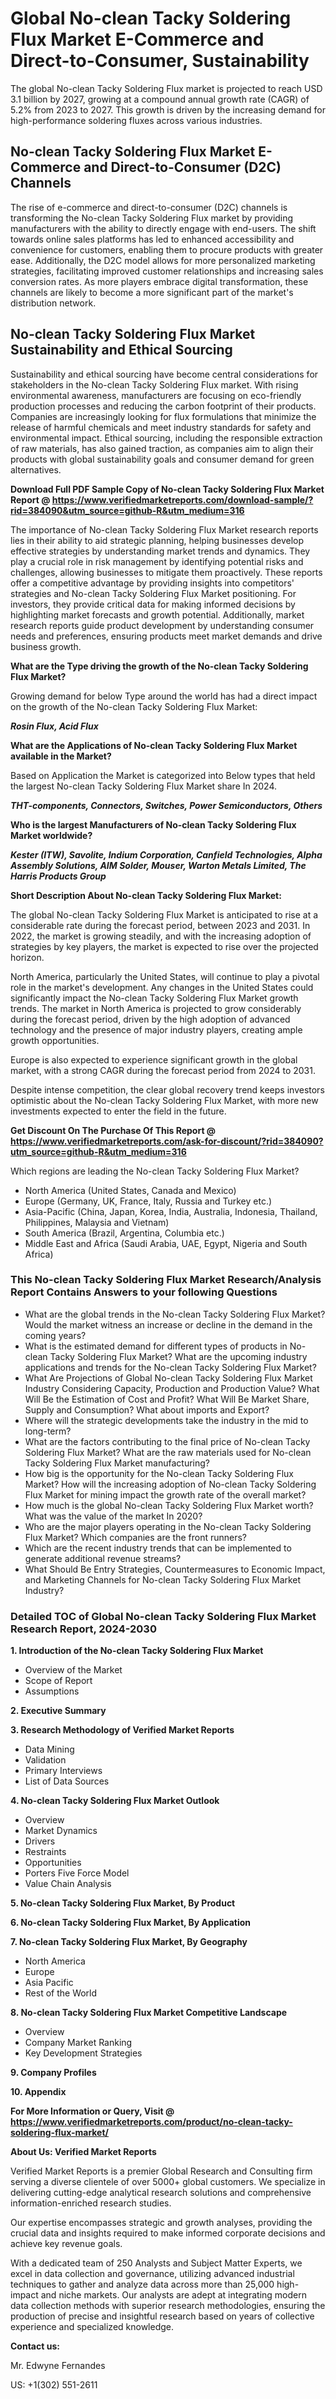 <h1>Global No-clean Tacky Soldering Flux Market E-Commerce and Direct-to-Consumer, Sustainability</h1><p class=""><p>The global No-clean Tacky Soldering Flux market is projected to reach USD 3.1 billion by 2027, growing at a compound annual growth rate (CAGR) of 5.2% from 2023 to 2027. This growth is driven by the increasing demand for high-performance soldering fluxes across various industries.</p><h2>No-clean Tacky Soldering Flux Market E-Commerce and Direct-to-Consumer (D2C) Channels</h2><p>The rise of e-commerce and direct-to-consumer (D2C) channels is transforming the No-clean Tacky Soldering Flux market by providing manufacturers with the ability to directly engage with end-users. The shift towards online sales platforms has led to enhanced accessibility and convenience for customers, enabling them to procure products with greater ease. Additionally, the D2C model allows for more personalized marketing strategies, facilitating improved customer relationships and increasing sales conversion rates. As more players embrace digital transformation, these channels are likely to become a more significant part of the market's distribution network.</p><h2>No-clean Tacky Soldering Flux Market Sustainability and Ethical Sourcing</h2><p>Sustainability and ethical sourcing have become central considerations for stakeholders in the No-clean Tacky Soldering Flux market. With rising environmental awareness, manufacturers are focusing on eco-friendly production processes and reducing the carbon footprint of their products. Companies are increasingly looking for flux formulations that minimize the release of harmful chemicals and meet industry standards for safety and environmental impact. Ethical sourcing, including the responsible extraction of raw materials, has also gained traction, as companies aim to align their products with global sustainability goals and consumer demand for green alternatives.</p></p><p class=""><strong>Download Full PDF Sample Copy of No-clean Tacky Soldering Flux Market Report @ <a href="https://www.verifiedmarketreports.com/download-sample/?rid=384090&utm_source=github-R&utm_medium=316" target="_blank">https://www.verifiedmarketreports.com/download-sample/?rid=384090&utm_source=github-R&utm_medium=316</a></strong></p><p>The importance of&nbsp;No-clean Tacky Soldering Flux Market research reports lies in their ability to aid strategic planning, helping businesses develop effective strategies by understanding market trends and dynamics. They play a crucial role in risk management by identifying potential risks and challenges, allowing businesses to mitigate them proactively. These reports offer a competitive advantage by providing insights into competitors' strategies and No-clean Tacky Soldering Flux Market positioning. For investors, they provide critical data for making informed decisions by highlighting market forecasts and growth potential. Additionally, market research reports guide product development by understanding consumer needs and preferences, ensuring products meet market demands and drive business growth.</p><p><strong>What are the&nbsp;Type driving the growth of the No-clean Tacky Soldering Flux Market?</strong></p><p id="" class="">Growing demand for below Type around the world has had a direct impact on the growth of the No-clean Tacky Soldering Flux Market:</p><p class=""><em><strong>Rosin Flux, Acid Flux</strong></em></p><p class=""><strong>What are the&nbsp;Applications&nbsp;of No-clean Tacky Soldering Flux Market available in the Market?</strong></p><p id="" class="">Based on Application the Market is categorized into Below types that held the largest No-clean Tacky Soldering Flux Market share In 2024.</p><p class=""><em><strong>THT-components, Connectors, Switches, Power Semiconductors, Others</strong></em></p><p class=""><strong>Who is the largest Manufacturers of No-clean Tacky Soldering Flux Market worldwide?</strong></p><p><em><strong>Kester (ITW), Savolite, Indium Corporation, Canfield Technologies, Alpha Assembly Solutions, AIM Solder, Mouser, Warton Metals Limited, The Harris Products Group</strong></em></p><p id="" class=""><strong>Short Description About No-clean Tacky Soldering Flux Market:</strong></p><p>The global No-clean Tacky Soldering Flux Market is anticipated to rise at a considerable rate during the forecast period, between 2023 and 2031. In 2022, the market is growing steadily, and with the increasing adoption of strategies by key players, the market is expected to rise over the projected horizon.</p><p>North America, particularly the United States, will continue to play a pivotal role in the market's development. Any changes in the United States could significantly impact the No-clean Tacky Soldering Flux Market growth trends. The market in North America is projected to grow considerably during the forecast period, driven by the high adoption of advanced technology and the presence of major industry players, creating ample growth opportunities.</p><p>Europe is also expected to experience significant growth in the global market, with a strong CAGR during the forecast period from 2024 to 2031.</p><p>Despite intense competition, the clear global recovery trend keeps investors optimistic about the No-clean Tacky Soldering Flux Market, with more new investments expected to enter the field in the future.</p><p id="" class=""><strong>Get Discount On The Purchase Of This Report @ <a href="https://www.verifiedmarketreports.com/ask-for-discount/?rid=384090?utm_source=github-R&utm_medium=316" target="_blank">https://www.verifiedmarketreports.com/ask-for-discount/?rid=384090?utm_source=github-R&utm_medium=316</a></strong></p><p class="">Which regions are leading the No-clean Tacky Soldering Flux Market?</p><ul><li>North America (United States, Canada and Mexico)</li><li>Europe (Germany, UK, France, Italy, Russia and Turkey etc.)</li><li>Asia-Pacific (China, Japan, Korea, India, Australia, Indonesia, Thailand, Philippines, Malaysia and Vietnam)</li><li>South America (Brazil, Argentina, Columbia etc.)</li><li>Middle East and Africa (Saudi Arabia, UAE, Egypt, Nigeria and South Africa)</li></ul><h3 id="" class="">This No-clean Tacky Soldering Flux Market Research/Analysis Report Contains Answers to your following Questions</h3><ul><li>What are the global trends in the No-clean Tacky Soldering Flux Market? Would the market witness an increase or decline in the demand in the coming years?</li><li>What is the estimated demand for different types of products in No-clean Tacky Soldering Flux Market? What are the upcoming industry applications and trends for the No-clean Tacky Soldering Flux Market?</li><li>What Are Projections of Global No-clean Tacky Soldering Flux Market Industry Considering Capacity, Production and Production Value? What Will Be the Estimation of Cost and Profit? What Will Be Market Share, Supply and Consumption? What about imports and Export?</li><li>Where will the strategic developments take the industry in the mid to long-term?</li><li>What are the factors contributing to the final price of No-clean Tacky Soldering Flux Market? What are the raw materials used for No-clean Tacky Soldering Flux Market manufacturing?</li><li>How big is the opportunity for the No-clean Tacky Soldering Flux Market? How will the increasing adoption of No-clean Tacky Soldering Flux Market for mining impact the growth rate of the overall market?</li><li>How much is the global No-clean Tacky Soldering Flux Market worth? What was the value of the market In 2020?</li><li>Who are the major players operating in the No-clean Tacky Soldering Flux Market? Which companies are the front runners?</li><li>Which are the recent industry trends that can be implemented to generate additional revenue streams?</li><li>What Should Be Entry Strategies, Countermeasures to Economic Impact, and Marketing Channels for No-clean Tacky Soldering Flux Market Industry?</li></ul><h3 id="" class="">Detailed TOC of Global No-clean Tacky Soldering Flux Market Research Report, 2024-2030</h3><p id="" class=""><strong>1. Introduction of the No-clean Tacky Soldering Flux Market</strong></p><ul><li>Overview of the Market</li><li>Scope of Report</li><li>Assumptions</li></ul><p id="" class=""><strong>2. Executive Summary</strong></p><p id="" class=""><strong>3. Research Methodology of Verified Market Reports</strong></p><ul><li>Data Mining</li><li>Validation</li><li>Primary Interviews</li><li>List of Data Sources</li></ul><p id="" class=""><strong>4. No-clean Tacky Soldering Flux Market Outlook</strong></p><ul><li>Overview</li><li>Market Dynamics</li><li>Drivers</li><li>Restraints</li><li>Opportunities</li><li>Porters Five Force Model</li><li>Value Chain Analysis</li></ul><p id="" class=""><strong>5. No-clean Tacky Soldering Flux Market, By Product</strong></p><p id="" class=""><strong>6. No-clean Tacky Soldering Flux Market, By Application</strong></p><p id="" class=""><strong>7. No-clean Tacky Soldering Flux Market, By Geography</strong></p><ul><li>North America</li><li>Europe</li><li>Asia Pacific</li><li>Rest of the World</li></ul><p id="" class=""><strong>8. No-clean Tacky Soldering Flux Market Competitive Landscape</strong></p><ul><li>Overview</li><li>Company Market Ranking</li><li>Key Development Strategies</li></ul><p id="" class=""><strong>9. Company Profiles</strong></p><p id="" class=""><strong>10. Appendix</strong></p><p id="" class=""><strong>For More Information or Query, Visit @ <a href="https://www.verifiedmarketreports.com/product/no-clean-tacky-soldering-flux-market/" target="_blank">https://www.verifiedmarketreports.com/product/no-clean-tacky-soldering-flux-market/</a></strong></p><p id="" class=""><strong>About Us: Verified Market Reports</strong></p><p id="" class="">Verified Market Reports is a premier Global Research and Consulting firm serving a diverse clientele of over 5000+ global customers. We specialize in delivering cutting-edge analytical research solutions and comprehensive information-enriched research studies.</p><p id="" class="">Our expertise encompasses strategic and growth analyses, providing the crucial data and insights required to make informed corporate decisions and achieve key revenue goals.</p><p id="" class="">With a dedicated team of 250 Analysts and Subject Matter Experts, we excel in data collection and governance, utilizing advanced industrial techniques to gather and analyze data across more than 25,000 high-impact and niche markets. Our analysts are adept at integrating modern data collection methods with superior research methodologies, ensuring the production of precise and insightful research based on years of collective experience and specialized knowledge.</p><p id="" class=""><strong>Contact us:</strong></p><p id="" class="">Mr. Edwyne Fernandes</p><p id="" class="">US: +1(302) 551-2611</p>